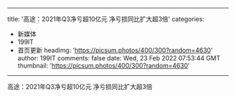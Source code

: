 
---
title: '高途：2021年Q3净亏超10亿元 净亏损同比扩大超3倍'
categories: 
 - 新媒体
 - 199IT
 - 首页更新
headimg: 'https://picsum.photos/400/300?random=4630'
author: 199IT
comments: false
date: Wed, 23 Feb 2022 07:53:44 GMT
thumbnail: 'https://picsum.photos/400/300?random=4630'
---

<div>   
高途：2021年Q3净亏超10亿元 净亏损同比扩大超3倍  
</div>
            